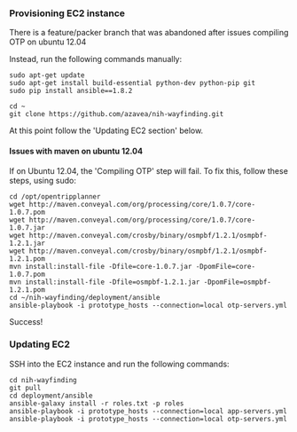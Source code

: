 ### Provisioning EC2 instance

There is a feature/packer branch that was abandoned after issues compiling OTP on ubuntu 12.04

Instead, run the following commands manually:
```
sudo apt-get update
sudo apt-get install build-essential python-dev python-pip git
sudo pip install ansible==1.8.2

cd ~
git clone https://github.com/azavea/nih-wayfinding.git
```

At this point follow the 'Updating EC2 section' below.


#### Issues with maven on ubuntu 12.04

If on Ubuntu 12.04, the 'Compiling OTP' step will fail. To fix this, follow these steps, using sudo:
```
cd /opt/opentripplanner
wget http://maven.conveyal.com/org/processing/core/1.0.7/core-1.0.7.pom
wget http://maven.conveyal.com/org/processing/core/1.0.7/core-1.0.7.jar
wget http://maven.conveyal.com/crosby/binary/osmpbf/1.2.1/osmpbf-1.2.1.jar
wget http://maven.conveyal.com/crosby/binary/osmpbf/1.2.1/osmpbf-1.2.1.pom
mvn install:install-file -Dfile=core-1.0.7.jar -DpomFile=core-1.0.7.pom
mvn install:install-file -Dfile=osmpbf-1.2.1.jar -DpomFile=osmpbf-1.2.1.pom
cd ~/nih-wayfinding/deployment/ansible
ansible-playbook -i prototype_hosts --connection=local otp-servers.yml
```

Success!


### Updating EC2

SSH into the EC2 instance and run the following commands:
```
cd nih-wayfinding
git pull
cd deployment/ansible
ansible-galaxy install -r roles.txt -p roles
ansible-playbook -i prototype_hosts --connection=local app-servers.yml
ansible-playbook -i prototype_hosts --connection=local otp-servers.yml
```
